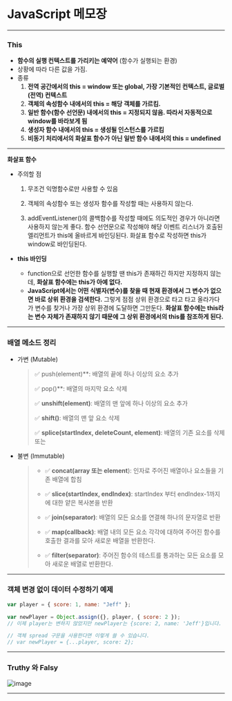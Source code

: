 # JavaScript 메모장

---

### This

- **함수의 실행 컨텍스트를 가리키는 예약어** (함수가 실행되는 환경)
- 상황에 따라 다른 값을 가짐.
- 종류
  1. **전역 공간에서의 this = window 또는 global, 가장 기본적인 컨텍스트, 글로벌(전역) 컨텍스트**
  2. **객체의 속성함수 내에서의 this = 해당 객체를 가르킴.**
  3. **일반 함수(함수 선언문) 내에서의 this = 지정되지 않음. 따라서 자동적으로 window를 바라보게 됨**
  4. **생성자 함수 내에서의 this = 생성될 인스턴스를 가르킴**
  5. **비동기 처리에서의 화살표 함수가 아닌 일반 함수 내에서의 this = undefined**

---

**화살표 함수**

- 주의할 점

  1. 무조건 익명함수로만 사용할 수 있음

  2. 객체의 속성함수 또는 생성자 함수를 작성할 때는 사용하지 않는다.

  3. addEventListener()의 콜백함수를 작성할 때에도 의도적인 경우가 아니라면 사용하지 않는게 좋다. 함수 선언문으로 작성해야 해당 이벤트 리스너가 호출된 엘리먼트가 this에 올바르게 바인딩된다. 화살표 함수로 작성하면 this가 window로 바인딩된다.

- **this 바인딩**

  - function으로 선언한 함수를 실행할 땐 this가 존재하긴 하지만 지정하지 않는데, **화살표 함수에는 this가 아예 없다.**
  - **JavaScript에서는 어떤 식별자(변수)를 찾을 때 현재 환경에서 그 변수가 없으면 바로 상위 환경을 검색한다.** 그렇게 점점 상위 환경으로 타고 타고 올라가다가 변수를 찾거나 가장 상위 환경에 도달하면 그만둔다. **화살표 함수에는 this라는 변수 자체가 존재하지 않기 때문에 그 상위 환경에서의 this를 참조하게 된다.**

---

### 배열 메소드 정리

- 가변 (Mutable)

  > ✅ push(element)\*\*: 배열의 끝에 하나 이상의 요소 추가
  >
  > ✅ pop()\*\*: 배열의 마지막 요소 삭제
  >
  > ✅ **unshift(element)**: 배열의 맨 앞에 하나 이상의 요소 추가
  >
  > ✅ **shift()**: 배열의 맨 앞 요소 삭제
  >
  > ✅ **splice(startIndex, deleteCount, element)**: 배열의 기존 요소를 삭제 또는

- 불변 (Immutable)

  > - ✅ **concat(array 또는 element**): 인자로 주어진 배열이나 요소들을 기존 배열에 합침
  >
  > - ✅ **slice(startIndex, endIndex)**: startIndex 부터 endIndex-1까지에 대한 얕은 복사본을 반환
  >
  > - ✅ **join(separator)**: 배열의 모든 요소를 연결해 하나의 문자열로 반환
  >
  > - ✅ **map(callback)**: 배열 내의 모든 요소 각각에 대하여 주어진 함수를 호출한 결과를 모아 새로운 배열을 반환한다.
  >
  > - ✅ **filter(separator)**: 주어진 함수의 테스트를 통과하는 모든 요소를 모아 새로운 배열로 반환한다.

---

### 객체 변경 없이 데이터 수정하기 예제

```javascript
var player = { score: 1, name: "Jeff" };

var newPlayer = Object.assign({}, player, { score: 2 });
// 이제 player는 변하지 않았지만 newPlayer는 {score: 2, name: 'Jeff'}입니다.

// 객체 spread 구문을 사용한다면 이렇게 쓸 수 있습니다.
// var newPlayer = {...player, score: 2};
```

---

### Truthy 와 Falsy

![image](https://user-images.githubusercontent.com/122634701/216356948-d9c99984-01f2-4d51-9f5c-512e63e3b7c1.png)

---

